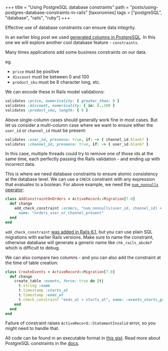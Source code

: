 +++
title = "Using PostgreSQL database constraints"
path = "posts/using-postgres-database-constraints-in-rails"
[taxonomies]
tags = ["postgreSQL", "database", "rails", "ruby"]
+++

Effective use of database constraints can ensure data integrity.

<!-- more -->

In an earlier blog post we used [generated columns in PostgreSQL][1]. In this one we will explore another cool database feature - `constraints`.

Many times applications add some business constraints on our data.

eg.
* `price` must be positive
* `discount` must be between 0 and 100
* `product_sku` must be 8 character long, etc.

We can encode these in Rails model validations:

```ruby
validates :price, numericality: { greater_than: 0 }
validates :discount, numericality: { in: 0..100 }
validates :product_sku, length: { 8 }
```

Above single-column cases should generally work fine in most cases.
But let us consider a multi-column case where we want to ensure either the `user_id` or `channel_id` must be present:

```ruby
validates :user_id, presence: true, if: -> { channel_id.blank? }
validates :channel_id, presence: true, if: -> { user_id.blank? }
```

In this case, multiple threads could try to remove one of those ids at the same time, each perfectly passing the Rails validation - and ending up with incorrect data.

This is where we need database constraints to ensure atomic consistency at the database level. We can use a `CHECK` constraint with any expression that evaluates to a boolean.
For above example, we need the [`num_nonnulls` operator][2]:

```ruby
class AddConstraintOnOrders < ActiveRecord::Migration[7.0]
  def change
    add_check_constraint :orders, "num_nonnulls(user_id, channel_id) > 0",
      name: "orders_user_or_channel_present"
  end
end
```

`add_check_constraint` [was added in Rails 6.1][3], but you can use plain SQL migrations with earlier Rails versions. Make sure to name the constraint, otherwise database will generate a generic name like `chk_rails_abcdef` which is difficult to debug.

We can also compare two columns - and you can also add the constraint at the time of table creation:

```ruby
class CreateEvents < ActiveRecord::Migration[7.0]
  def change
    create_table :events, force: true do |t|
      t.string :name
      t.timestamp :starts_at
      t.timestamp :ends_at
      t.check_constraint "ends_at > starts_at", name: :events_starts_greater_than_ends
    end
  end
end
```

Failure of constraint raises `ActiveRecord::StatementInvalid` error, so you might need to handle that.

All code can be found in an executable format in [this gist][5]. Read more about PostgreSQL constraints in the [docs][4].

[1]: https://tejasbubane.github.io/posts/2021-12-18-rails-7-postgres-generated-columns/
[2]: https://www.postgresql.org/docs/current/functions-comparison.html
[3]: https://github.com/rails/rails/commit/1944a7e74c6c1b7a6234414a00d294412c05fde1
[4]: https://www.postgresql.org/docs/current/ddl-constraints.html
[5]: https://gist.github.com/tejasbubane/7427d13355140cc66a5f910a484a699c
